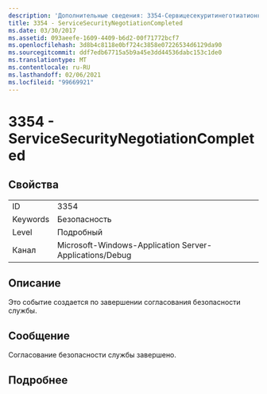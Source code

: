 ```yaml
---
description: 'Дополнительные сведения: 3354-Сервицесекуритинеготиатионкомплетед'
title: 3354 - ServiceSecurityNegotiationCompleted
ms.date: 03/30/2017
ms.assetid: 093aeefe-1609-4409-b6d2-00f71772bcf7
ms.openlocfilehash: 3d8b4c8118e0bf724c3858e07226534d6129da90
ms.sourcegitcommit: ddf7edb67715a5b9a45e3dd44536dabc153c1de0
ms.translationtype: MT
ms.contentlocale: ru-RU
ms.lasthandoff: 02/06/2021
ms.locfileid: "99669921"
---
```

# <a name="3354---servicesecuritynegotiationcompleted"></a>3354 - ServiceSecurityNegotiationCompleted

## <a name="properties"></a>Свойства  
  
|||  
|-|-|  
|ID|3354|  
|Keywords|Безопасность|  
|Level|Подробный|  
|Канал|Microsoft-Windows-Application Server-Applications/Debug|  
  
## <a name="description"></a>Описание  

 Это событие создается по завершении согласования безопасности службы.  
  
## <a name="message"></a>Сообщение  

 Согласование безопасности службы завершено.  
  
## <a name="details"></a>Подробнее
